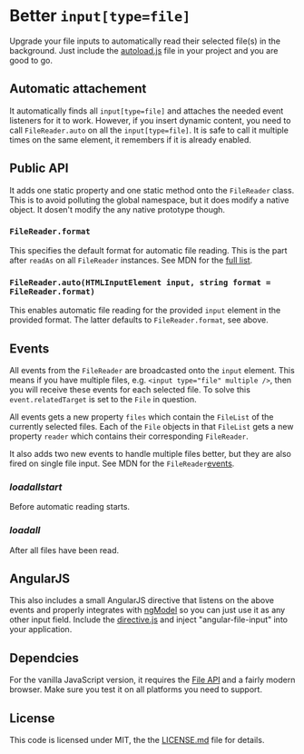 # Better `input[type=file]`
Upgrade your file inputs to automatically read their selected file(s) in the 
background. Just include the [autoload.js][1] file in your project and you are
good to go.

## Automatic attachement
It automatically finds all `input[type=file]` and attaches the needed event
listeners for it to work. However, if you insert dynamic content, you need to
call `FileReader.auto` on all the `input[type=file]`. It is safe to call it
multiple times on the same element, it remembers if it is already enabled.

## Public API
It adds one static property and one static method onto the `FileReader` class.
This is to avoid polluting the global namespace, but it does modify a native
object. It dosen't modify the any native prototype though.

### `FileReader.format`
This specifies the default format for automatic file reading. This is the part
after `readAs` on all `FileReader` instances. See MDN for the [full list][2].

### `FileReader.auto(HTMLInputElement input, string format = FileReader.format)`
This enables automatic file reading for the provided `input` element in the
provided format. The latter defaults to `FileReader.format`, see above.

## Events
All events from the `FileReader` are broadcasted onto the `input` element. This
means if you have multiple files, e.g. `<input type="file" multiple />`, then
you will receive these events for each selected file. To solve this 
`event.relatedTarget` is set to the `File` in question.

All events gets a new property `files` which contain the `FileList` of the
currently selected files. Each of the `File` objects in that `FileList` gets a
new property `reader` which contains their corresponding `FileReader`.

It also adds two new events to handle multiple files better, but they are also
fired on single file input. See MDN for the `FileReader`[events][3].

### _loadallstart_
Before automatic reading starts.

### _loadall_
After all files have been read.

## AngularJS
This also includes a small AngularJS directive that listens on the above events
and properly integrates with [ngModel][4] so you can just use it as any other
input field. Include the [directive.js][5] and inject "angular-file-input" into
your application.

## Dependcies
For the vanilla JavaScript version, it requires the [File API][6] and a fairly
modern browser. Make sure you test it on all platforms you need to support.

## License
This code is licensed under MIT, the the [LICENSE.md][7] file for details.

[1]: autoload.js
[2]: https://developer.mozilla.org/en-US/docs/Web/API/FileReader#Methods
[3]: https://developer.mozilla.org/en-US/docs/Web/API/FileReader#Event_handlers
[4]: https://docs.angularjs.org/api/ng/directive/ngModel
[5]: directive.js
[6]: https://developer.mozilla.org/en-US/docs/Using_files_from_web_applications
[7]: LICENSE.md

